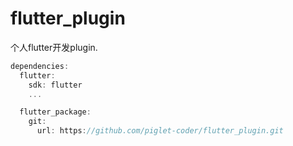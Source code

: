 # flutter_plugin

个人flutter开发plugin.

```javascript
dependencies:
  flutter:
    sdk: flutter
    ...

  flutter_package:
    git:
      url: https://github.com/piglet-coder/flutter_plugin.git
```
